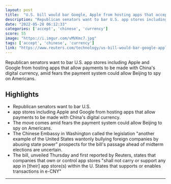 ```yaml
---
layout: post
title:  "U.S. bill would bar Google, Apple from hosting apps that accept China's digital yuan | Reuters"
description: "Republican senators want to bar U.S. app stores including Apple and Google from hosting apps that allow payments to be made with China's digital currency, amid fears the payment system could allow Beijing to spy on Americans."
date: "2022-05-28 06:12:33"
categories: ['accept', 'chinese', 'currency']
score: 55
image: "https://i.imgur.com/vMVKmc7.jpg"
tags: ['accept', 'chinese', 'currency']
link: "https://www.reuters.com/technology/us-bill-would-bar-google-apple-hosting-apps-that-accept-chinas-digital-yuan-2022-05-26/"
---
```


Republican senators want to bar U.S. app stores including Apple and Google from hosting apps that allow payments to be made with China's digital currency, amid fears the payment system could allow Beijing to spy on Americans.

## Highlights

- Republican senators want to bar U.S.
- app stores including Apple and Google from hosting apps that allow payments to be made with China's digital currency.
- The move comes amid fears the payment system could allow Beijing to spy on Americans.
- The Chinese Embassy in Washington called the legislation "another example of the United States wantonly bullying foreign companies by abusing state power" prospects for the bill's passage ahead of midterm elections are uncertain.
- The bill, unveiled Thursday and first reported by Reuters, states that companies that own or control app stores "shall not carry or support any app in [their] app store(s) within the U. States that supports or enables transactions in e-CNY"

---
